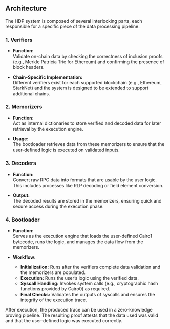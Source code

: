 ## Architecture

The HDP system is composed of several interlocking parts, each responsible for a specific piece of the data processing pipeline.

### 1. Verifiers

- **Function:**  
  Validate on-chain data by checking the correctness of inclusion proofs (e.g., Merkle Patricia Trie for Ethereum) and confirming the presence of block headers.

- **Chain-Specific Implementation:**  
  Different verifiers exist for each supported blockchain (e.g., Ethereum, StarkNet) and the system is designed to be extended to support additional chains.

### 2. Memorizers

- **Function:**  
  Act as internal dictionaries to store verified and decoded data for later retrieval by the execution engine.

- **Usage:**  
  The bootloader retrieves data from these memorizers to ensure that the user-defined logic is executed on validated inputs.

### 3. Decoders

- **Function:**  
  Convert raw RPC data into formats that are usable by the user logic. This includes processes like RLP decoding or field element conversion.

- **Output:**  
  The decoded results are stored in the memorizers, ensuring quick and secure access during the execution phase.

### 4. Bootloader

- **Function:**  
  Serves as the execution engine that loads the user-defined Cairo1 bytecode, runs the logic, and manages the data flow from the memorizers.

- **Workflow:**
  - **Initialization:** Runs after the verifiers complete data validation and the memorizers are populated.
  - **Execution:** Runs the user’s logic using the verified data.
  - **Syscall Handling:** Invokes system calls (e.g., cryptographic hash functions provided by Cairo0) as required.
  - **Final Checks:** Validates the outputs of syscalls and ensures the integrity of the execution trace.

After execution, the produced trace can be used in a zero-knowledge proving pipeline. The resulting proof attests that the data used was valid and that the user-defined logic was executed correctly.
